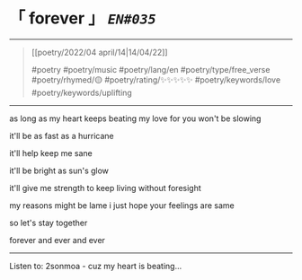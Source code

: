# &#12300; forever &#12301; *`EN#035`*

---

> [[poetry/2022/04 april/14|14/04/22]]
> 
> #poetry 
> #poetry/music 
> #poetry/lang/en 
> #poetry/type/free_verse 
> #poetry/rhymed/🟡 
> #poetry/rating/✨✨✨✨✨ 
> #poetry/keywords/love #poetry/keywords/uplifting 

---

as long as my heart keeps beating
my love for you won't be slowing

it'll be as fast as a hurricane

it'll help keep me sane

it'll be bright as sun's glow

it'll give me strength
to keep living without foresight

my reasons might be lame
i just hope your feelings are same

so let's stay together



forever and ever and ever

---

Listen to: 2sonmoa - cuz my heart is beating...